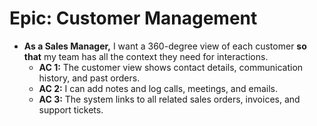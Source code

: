 # Epic: Customer Management

*   **As a Sales Manager,** I want a 360-degree view of each customer **so that** my team has all the context they need for interactions.
    *   **AC 1:** The customer view shows contact details, communication history, and past orders.
    *   **AC 2:** I can add notes and log calls, meetings, and emails.
    *   **AC 3:** The system links to all related sales orders, invoices, and support tickets.
